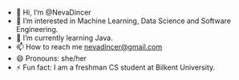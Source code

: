 - 👋 Hi, I’m @NevaDincer
- 👀 I’m interested in Machine Learning, Data Science and Software Engineering.
- 🌱 I’m currently learning Java.
- 📫 How to reach me nevadincer@gmail.com
- 😄 Pronouns: she/her
- ⚡ Fun fact: I am a freshman CS student at Bilkent University.

<!---
NevaDincer/NevaDincer is a ✨ special ✨ repository because its `README.md` (this file) appears on your GitHub profile.
You can click the Preview link to take a look at your changes.
--->
